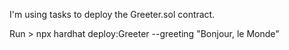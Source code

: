 I'm using tasks to deploy the Greeter.sol contract.


Run > npx hardhat deploy:Greeter --greeting "Bonjour, le Monde"
